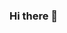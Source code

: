 ### Hi there 👋

<!--
**light-yagami40/light-yagami40** is a ✨ _special_ ✨ repository because its `README.md` (this file) appears on your GitHub profile.

Here are some ideas to get you started:
[![light-yagami40's GitHub stats](https://github-readme-stats.vercel.app/api?username=light-yagami40)](https://github.com/light-yagami40/github-readme-stats)
- 🔭 I’m currently working on ...
- 🌱 I’m currently learning ...
- 👯 I’m looking to collaborate on ...
- 🤔 I’m looking for help with ...
- 💬 Ask me about ...
- 📫 How to reach me: ...
- 😄 Pronouns: ...
- ⚡ Fun fact: ...
-->
